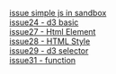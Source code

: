 [issue simple js in sandbox](issue23.js) <br/>
[issue24 - d3 basic](d3basic.js)<br/>
[issue27 - Html Element](htmlelement.js)<br/>
[issue28 - HTML Style](htmlstyle.js)<br/>
[issue29 - d3 selector](d3selector.js)<br/>
[issue31 - function](jsfunction.js)<br/>
